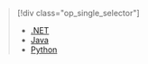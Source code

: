 > [!div class="op_single_selector"]
> 
> * [.NET](../articles/storage/storage-dotnet-how-to-use-files.md)
> * [Java](../articles/storage/storage-java-how-to-use-file-storage.md)
> * [Python](../articles/storage/storage-python-how-to-use-file-storage.md)
> 
> 

